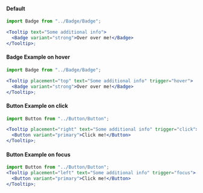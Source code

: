 #### **Default**

```jsx
import Badge from "../Badge/Badge";

<Tooltip text="Some additional info">
  <Badge variant="strong">Over over me!</Badge>
</Tooltip>;
```

#### **Badge Example on hover**

```jsx
import Badge from "../Badge/Badge";

<Tooltip placement="top" text="Some additional info" trigger="hover">
  <Badge variant="strong">Over over me!</Badge>
</Tooltip>;
```

#### **Button Example on click**

```jsx
import Button from "../Button/Button";

<Tooltip placement="right" text="Some additional info" trigger="click">
  <Button variant="primary">Click me!</Button>
</Tooltip>;
```

#### **Button Example on focus**

```jsx
import Button from "../Button/Button";
<Tooltip placement="left" text="Some additional info" trigger="focus">
  <Button variant="primary">Click me!</Button>
</Tooltip>;
```
